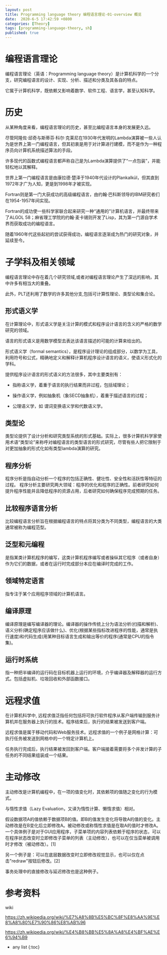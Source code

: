 ```yaml
---
layout: post
title: Programming language theory 编程语言理论-01-overview 概览 
date:  2020-6-5 17:42:59 +0800
categories: [Theory]
tags: [programming-language-theory, sh]
published: true
---
```


# 编程语言理论

编程语言理论（英语：Programming language theory）是计算机科学的一个分支，研究编程语言的设计、实现、分析、描述和分类及其各自的特点。

它属于计算机科学，既依赖又影响着数学、软件工程、语言学，甚至认知科学。

# 历史

从某种角度来看，编程语言理论的历史，甚至比编程语言本身的发展更久远。

尽管阿隆佐·邱奇与斯蒂芬·科尔·克莱尼在1930年代发明的Lambda演算被一些人认为是世界上第一门编程语言，但其初衷是用于对计算进行建模，而不是作为一种程序员向计算机系统描述算法的手段。

许多现代的函数式编程语言都声称自己是为Lambda演算提供了“一点包装”，并能轻松地以其解释。

世界上第一门编程语言是由康拉德·楚泽于1940年代设计的Plankalkül，但其直到1972年才广为人知，更是到1998年才被实现。

Fortran则是第一门大获成功的高级编程语言，由约翰·巴科斯领导的IBM研究者们在1954-1957年间实现。

Fortran的成功使一些科学家联合起来研究一种“通用的”计算机语言，并最终带来了ALGOL 58；麻省理工学院的约翰·麦卡锡则开发了Lisp，其为第一门源自学术界而获取成功的编程语言。

随着1960年代这些起初的尝试获得成功，编程语言逐渐成为热门的研究对象，并延续至今。

# 子学科及相关领域

编程语言理论中存在着几个研究领域,或者对编程语言理论产生了深远的影响，其中许多有相当大的重叠。

此外，PLT还利用了数学的许多其他分支,包括可计算性理论、类型论和集合论。

## 形式语义学

在计算理论中，形式语义学是关注计算的模式和程序设计语言的含义的严格的数学研究的领域。

语言的形式语义是用数学模型去表达该语言描述的可能的计算来给出的。

形式语义学（formal semantics），是程序设计理论的组成部分，以数学为工具，利用符号和公式，精确地定义和解释计算机程序设计语言的语义，使语义形式化的学科。

提供程序设计语言的形式语义的方法很多，其中主要类别有：

- 指称语义学，着重于语言的执行结果而非过程，包括域理论；

- 操作语义学，例如抽象机（象SECD抽象机），着重于描述语言的过程；

- 公理语义学，如 谓词变换语义学和代数语义学。

## 类型论

类型论提供了设计分析和研究类型系统的形式基础。实际上，很多计算机科学家使用术语“类型论”来称呼对编程语言的类型语言的形式研究，尽管有些人把它限制于对更加抽象的形式化如有类型lambda演算的研究。

## 程序分析

程序分析是指自动分析一个程序的包括正确性、健壮性、安全性和活跃性等特征的过程。 程序分析主要研究两大领域：程序的优化和程序的正确性。前者研究如何提升程序性能并且降低程序的资源占用，后者研究如何确保程序完成预期的任务。

## 比较程序语言分析

比较编程语言分析旨在根据编程语言的特点将其分类为不同类型，编程语言的大类通常被称为编程范型。

## 泛型和元编程

是指某类计算机程序的编写，这类计算机程序编写或者操纵其它程序（或者自身）作为它们的数据，或者在运行时完成部分本应在编译时完成的工作。

## 领域特定语言

指专注于某个应用程序领域的计算机语言。

## 编译原理

编译原理是编写编译器的理论。编译器的操作传统上分为语法分析(扫描和解析)、语义分析(确定程序应该做什么)、优化(根据某些指标改进程序的性能，通常是执行速度)和代码生成(用某种目标语言生成和输出等价的程序(通常是CPU的指令集)。

## 运行时系统

指一种把半编译的运行码在目标机器上运行的环境，介乎编译器及解释器的运行方式。包括虚拟机、垃圾回收和外部函数接口。

# 远程求值

在计算机科学中, 远程求值泛指任何包括将可执行软件程序从客户端传输到服务计算机并在服务器上执行的技术。程序结束后，执行的结果被发送到客户端。

远程求值是属于移动代码和Web服务技术。远程求值的一个例子是网格计算：可执行任务被发送到网格中的一个特定计算机上。

任务执行完成后，执行结果被发回到客户端。客户端接着需要将多个并发计算的子任务的不同结果组装成一个结果。

# 主动修改

主动修改是计算机编程中，在一项的值变化时，其依赖项的值随之变化的行为模式。

与惰性求值（Lazy Evaluation，又译为惰性计算、懒惰求值）相对。

假设数据项A的值依赖于数据项B的值。即B的值发生变化将导致A的值的变化。主动修改是在B变化后立即修改A。被动修改或称惰性求值是在取A的值时才修改A。一个具体例子是对于GUI应用程序，子菜单项的内容列表依赖于程序的状态，可以在程序状态改变时立即修改子菜单的列表（主动修改），也可以在仅当菜单被调用时才修改（被动修改）。[1]

另一个例子是：可以在底层数据改变时立即修改视觉显示，也可以仅在点击"redraw"按钮后修改。[2]

事务处理中的直接修改与延迟修改也是这种例子。

# 参考资料

wiki

https://zh.wikipedia.org/wiki/%E7%A8%8B%E5%BC%8F%E8%AA%9E%E8%A8%80%E7%90%86%E8%AB%96

https://zh.wikipedia.org/wiki/%E4%B8%BB%E5%8A%A8%E4%BF%AE%E6%94%B9

* any list
{:toc}